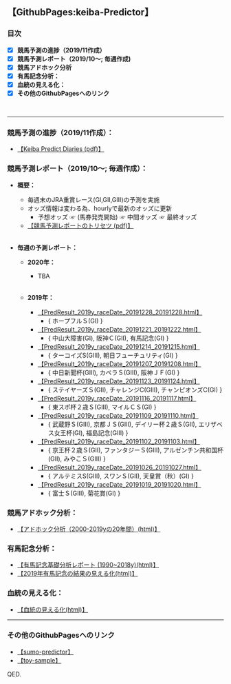 ## 【GithubPages:keiba-Predictor】

### 目次
- [x]  **競馬予測の進捗（2019/11作成）**
- [x]  **競馬予測レポート（2019/10～; 毎週作成)**
- [x]  **競馬アドホック分析**
- [x]  **有馬記念分析：**
- [x]  **血統の見える化：**
- [x]  **その他のGithubPagesへのリンク**
<br> 
 
--- 


### **競馬予測の進捗（2019/11作成）：**
- [【Keiba Predict Diaries (pdf)】](https://ryutoro-galois.github.io/keiba-predictor/KeibaPredictDiaries_v1_201911.pdf)

### **競馬予測レポート（2019/10～;  毎週作成）：**
- **概要：**
  - 毎週末のJRA重賞レース(GⅠ,GⅡ,GⅢ)の予測を実施
  - オッズ情報は変わる為、hourlyで最新のオッズに更新
    - 予想オッズ ☞ (馬券発売開始) ☞ 中間オッズ ☞ 最終オッズ
  - [【競馬予測レポートのトリセツ (pdf)】](https://ryutoro-galois.github.io/keiba-predictor/keiba-predictor-tool(KPT)_r2.pdf) 
  <br>
  
- **毎週の予測レポート：**
  - **2020年：**
    - TBA
    <br>
  
  - **2019年：**
    - [【PredResult_2019y_raceDate_20191228_20191228.html】](https://ryutoro-galois.github.io/keiba-predictor/PredResult_2019y_raceDate_20191228_20191228.html)
      - { ホープフルＳ(GⅠ) }
    - [【PredResult_2019y_raceDate_20191221_20191222.html】](https://ryutoro-galois.github.io/keiba-predictor/PredResult_2019y_raceDate_20191221_20191222.html)
      - { 中山大障害(GⅠ), 阪神Ｃ(GⅡ), 有馬記念(GⅠ) }
    - [【PredResult_2019y_raceDate_20191214_20191215.html】](https://ryutoro-galois.github.io/keiba-predictor/PredResult_2019y_raceDate_20191214_20191215.html)
      - { ターコイズS(GⅢ), 朝日フューチュリティ(GⅠ) }
    - [【PredResult_2019y_raceDate_20191207_20191208.html】](https://ryutoro-galois.github.io/keiba-predictor/PredResult_2019y_raceDate_20191207_20191208.html)
      - { 中日新聞杯(GⅢ), カペラＳ(GⅢ), 阪神ＪＦ(GⅠ) }
    - [【PredResult_2019y_raceDate_20191123_20191124.html】](https://ryutoro-galois.github.io/keiba-predictor/PredResult_2019y_raceDate_20191123_20191124.html)
      - { ステイヤーズＳ(GⅡ), チャレンジC(GⅢ), チャンピオンズC(GⅠ) }
    - [【PredResult_2019y_raceDate_20191116_20191117.html】](https://ryutoro-galois.github.io/keiba-predictor/PredResult_2019y_raceDate_20191116_20191117.html)
      - { 東スポ杯２歳Ｓ(GⅢ), マイルＣＳ(GⅠ) }
    - [【PredResult_2019y_raceDate_20191109_20191110.html】](https://ryutoro-galois.github.io/keiba-predictor/PredResult_2019y_raceDate_20191109_20191110.html)
      - { 武蔵野Ｓ(GⅢ), 京都ＪＳ(GⅢ), デイリー杯２歳Ｓ(GⅡ), エリザベス女王杯(GⅠ), 福島記念(GⅢ) }
    - [【PredResult_2019y_raceDate_20191102_20191103.html】](https://ryutoro-galois.github.io/keiba-predictor/PredResult_2019y_raceDate_20191102_20191103.html)
      - { 京王杯２歳Ｓ(GⅡ), ファンタジーＳ(GⅢ), アルゼンチン共和国杯(GⅡ), みやこＳ(GⅢ) }
    - [【PredResult_2019y_raceDate_20191026_20191027.html】](https://ryutoro-galois.github.io/keiba-predictor/PredResult_2019y_raceDate_20191026_20191027.html)
      - { アルテミスS(GⅢ), スワンＳ(GⅡ), 天皇賞（秋）(GⅠ) }
    - [【PredResult_2019y_raceDate_20191019_20191020.html】](https://ryutoro-galois.github.io/keiba-predictor/PredResult_2019y_raceDate_20191019_20191020.html)
      - { 富士Ｓ(GⅢ), 菊花賞(GⅠ) }

### **競馬アドホック分析：**
- [【アドホック分析（2000-2019yの20年間）(html)】](https://ryutoro-galois.github.io/keiba-predictor/AdHocAnalysis_keiba_04_2000y_2019y_G1_20191113.html)

### **有馬記念分析：**
- [【有馬記念基礎分析レポート (1990~2018y)(html)】](https://ryutoro-galois.github.io/keiba-predictor/sankeyDiagram_keiba_Arimakinen_1990y_2018y.html)
- [【2019年有馬記念の結果の見える化(html)】](https://ryutoro-galois.github.io/keiba-predictor/sankeyDiagram_keiba_Arimakinen_2019y.html)

### **血統の見える化：**
- [【血統の見える化(html)】](https://ryutoro-galois.github.io/keiba-predictor/sankeyDiagram_horse_pedigree.html)


---

### その他のGithubPagesへのリンク
- [【sumo-predictor】](https://ryutoro-galois.github.io/sumo-predictor/)
- [【toy-sample】](https://ryutoro-galois.github.io/toy-sample/)


QED.